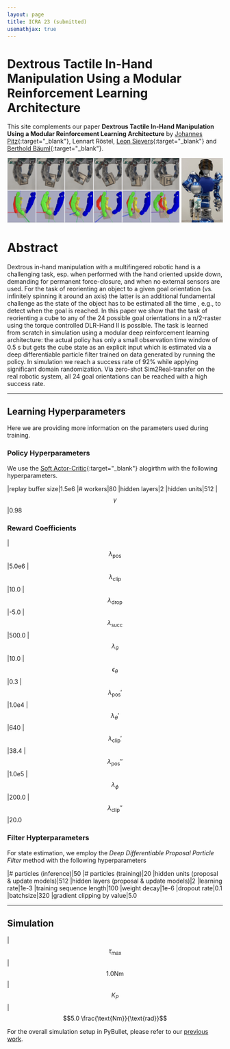 ```yaml
---
layout: page
title: ICRA 23 (submitted)
usemathjax: true
---
```

# Dextrous Tactile In-Hand Manipulation Using a Modular Reinforcement Learning Architecture

This site complements our paper **Dextrous Tactile In-Hand Manipulation Using a Modular Reinforcement Learning Architecture** by
[Johannes Pitz](https://www.linkedin.com/in/johannes-pitz/){:target="_blank"}, Lennart Röstel, [Leon Sievers](https://www.linkedin.com/in/leon-sievers/){:target="_blank"} and [Berthold Bäuml](https://scholar.google.com/citations?hl=en&user=fjvpDsEAAAAJ){:target="_blank"}.

![Sequence](../assets/imgs/icra23/sequence.png)

# Abstract

Dextrous in-hand manipulation with a multifingered robotic hand is a challenging task, esp. when performed
with the hand oriented upside down, demanding for permanent
force-closure, and when no external sensors are used. For the
task of reorienting an object to a given goal orientation (vs.
infinitely spinning it around an axis) the latter is an additional
fundamental challenge as the state of the object has to be
estimated all the time , e.g., to detect when the goal is reached.
In this paper we show that the task of reorienting a cube
to any of the 24 possible goal orientations in a π/2-raster
using the torque controlled DLR-Hand II is possible. The
task is learned from scratch in simulation using a modular
deep reinforcement learning architecture: the actual policy
has only a small observation time window of 0.5 s but gets
the cube state as an explicit input which is estimated via a
deep differentiable particle filter trained on data generated
by running the policy. In simulation we reach a success rate
of 92% while applying significant domain randomization. Via
zero-shot Sim2Real-transfer on the real robotic system, all 24
goal orientations can be reached with a high success rate.

---
## Learning Hyperparameters
Here we are providing more information on the parameters used during training.


### Policy Hyperparameters
We use the [Soft Actor-Critic](https://arxiv.org/abs/1812.05905v2){:target="_blank"} alogirthm with the following hyperparameters.

|replay buffer size|1.5e6
|# workers|80
|hidden layers|2
|hidden units|512
|$$\gamma$$|0.98

### Reward Coefficients

|$$\lambda_{\text{pos}}$$|5.0e6
|$$\lambda_{\text{clip}}$$|10.0
|$$\lambda_{\text{drop}}$$|-5.0
|$$\lambda_{\text{succ}}$$|500.0
|$$\lambda_{\theta}$$|10.0
|$$\epsilon_{\theta}$$|0.3
|$$\lambda_{\text{pos}}'$$|1.0e4
|$$\lambda_{\theta}'$$|640
|$$\lambda_{\text{clip}}'$$|38.4
|$$\lambda_{\text{pos}}''$$|1.0e5
|$$\lambda_{\phi}$$|200.0
|$$\lambda_{\text{clip}}''$$|20.0

### Filter Hypterparameters
For state estimation, we employ the *Deep Differentiable Proposal Particle Filter* method with the following hyperparameters

|# particles (inference)|50
|# particles (training)|20
|hidden units (proposal & update models)|512
|hidden layers (proposal & update models)|2
|learning rate|1e-3
|training sequence length|100
|weight decay|1e-6
|dropout rate|0.1
|batchsize|320
|gradient clipping by value|5.0

---
## Simulation

|$$\tau_{\text{max}}$$|$$1.0 \text{Nm}$$
|$$K_P$$|$$5.0 \frac{\text{Nm}}{\text{rad}}$$

For the overall simulation setup in PyBullet, please refer to our [previous work](icra22.md). 


